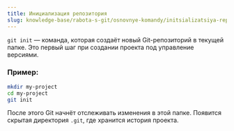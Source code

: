 ```yaml
---
title: Инициализация репозитория
slug: knowledge-base/rabota-s-git/osnovnye-komandy/initsializatsiya-repozitoriya
---
```


`git init` — команда, которая создаёт новый Git-репозиторий в текущей папке. Это первый шаг при создании проекта под управление версиями.

### Пример:

```bash
mkdir my-project
cd my-project
git init
```

После этого Git начнёт отслеживать изменения в этой папке. Появится скрытая директория `.git`, где хранится история проекта.
